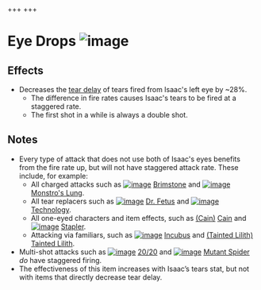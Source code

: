 +++
+++

 # Eye Drops ![image](/image/Eye_Drops.png) 


Effects
---------


* Decreases the [tear delay](/wiki/Tear_delay "Tear delay") of tears fired from Isaac's left eye by ~28%.
	+ The difference in fire rates causes Isaac's tears to be fired at a staggered rate.
	+ The first shot in a while is always a double shot.


Notes
-------


* Every type of attack that does not use both of Isaac's eyes benefits from the fire rate up, but will not have staggered attack rate. These include, for example:
	+ All charged attacks such as [![image](/image/Brimstone.png)](/wiki/Brimstone "Brimstone") [Brimstone](/wiki/Brimstone "Brimstone") and [![image](/image/Monstro%27s_Lung.png)](/wiki/Monstro%27s_Lung "Monstro's Lung") [Monstro's Lung](/wiki/Monstro%27s_Lung "Monstro's Lung").
	+ All tear replacers such as [![image](/image/Dr._Fetus.png)](/wiki/Dr._Fetus "Dr. Fetus") [Dr. Fetus](/wiki/Dr._Fetus "Dr. Fetus") and [![image](/image/Technology.png)](/wiki/Technology "Technology") [Technology](/wiki/Technology "Technology").
	+ All one-eyed characters and item effects, such as  [(Cain)](/wiki/Cain "Cain") [Cain](/wiki/Cain "Cain") and [![image](/image/Stapler.png)](/wiki/Stapler "Stapler") [Stapler](/wiki/Stapler "Stapler").
	+ Attacking via familiars, such as [![image](/image/Incubus.png)](/wiki/Incubus "Incubus") [Incubus](/wiki/Incubus "Incubus") and  [(Tainted Lilith)](/wiki/Tainted_Lilith "Tainted Lilith") [Tainted Lilith](/wiki/Tainted_Lilith "Tainted Lilith").
* Multi-shot attacks such as [![image](/image/20/20.png)](/wiki/20/20 "20/20") [20/20](/wiki/20/20 "20/20") and [![image](/image/Mutant_Spider.png)](/wiki/Mutant_Spider "Mutant Spider") [Mutant Spider](/wiki/Mutant_Spider "Mutant Spider") *do* have staggered firing.
* The effectiveness of this item increases with Isaac’s tears stat, but not with items that directly decrease tear delay.


